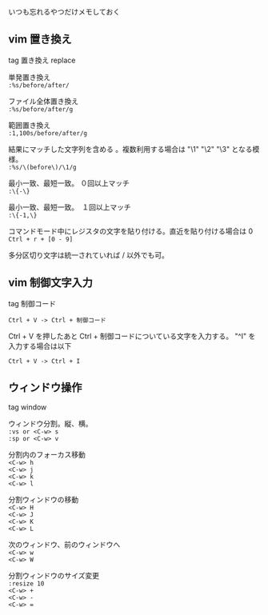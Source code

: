 いつも忘れるやつだけメモしておく

## vim 置き換え  
tag 置き換え replace

単発置き換え  
`:%s/before/after/`

ファイル全体置き換え  
`:%s/before/after/g`

範囲置き換え  
`:1,100s/before/after/g`

結果にマッチした文字列を含める 。複数利用する場合は "\1" "\2" "\3" となる模様。  
`:%s/\(before\)/\1/g`

最小一致、最短一致。 ０回以上マッチ  
`:\{-\}`

最小一致、最短一致。　１回以上マッチ  
`:\{-1,\}`

コマンドモード中にレジスタの文字を貼り付ける。直近を貼り付ける場合は 0  
`Ctrl + r + [0 - 9]`

多分区切り文字は統一されていれば / 以外でも可。


## vim 制御文字入力
tag 制御コード

`Ctrl + V -> Ctrl + 制御コード`

Ctrl + V を押したあと Ctrl + 制御コードについている文字を入力する。
"^I" を入力する場合は以下

`Ctrl + V -> Ctrl + I`

## ウィンドウ操作
tag window

ウィンドウ分割。縦、横。  
`:vs or <C-w> s`  
`:sp or <C-w> v`

分割内のフォーカス移動   
`<C-w> h`  
`<C-w> j`  
`<C-w> k`  
`<C-w> l`  

分割ウィンドウの移動  
`<C-w> H`  
`<C-w> J`  
`<C-w> K`  
`<C-w> L`  

次のウィンドウ、前のウィンドウへ  
`<C-w> w`   
`<C-w> W`   

分割ウィンドウのサイズ変更  
`:resize 10`  
`<C-w> +`  
`<C-w> -`  
`<C-w> =`  